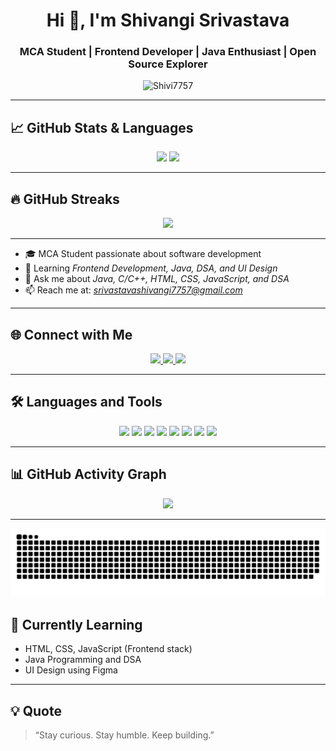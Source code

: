 <h1 align="center">Hi 👋, I'm Shivangi Srivastava</h1>
<h3 align="center">MCA Student | Frontend Developer | Java Enthusiast | Open Source Explorer</h3>

<p align="center">
  <img src="https://komarev.com/ghpvc/?username=Shivi7757&label=Profile%20views&color=0e75b6&style=flat" alt="Shivi7757" />
</p>

---

## 📈 GitHub Stats & Languages

<p align="center">
  <img src="https://github-readme-stats.vercel.app/api?username=Shivi7757&show_icons=true&theme=github_dark" width="400" />
  <img src="https://github-readme-stats.vercel.app/api/top-langs/?username=Shivi7757&layout=compact&theme=github_dark" width="400" />
</p>

---

## 🔥 GitHub Streaks

<p align="center">
  <img src="https://github-readme-streak-stats.herokuapp.com/?user=Shivi7757&theme=github-dark-blue" width="600" />
</p>

---

- 🎓 MCA Student passionate about software development
- 🌱 Learning *Frontend Development, Java, DSA, and UI Design*
- 💬 Ask me about *Java, C/C++, HTML, CSS, JavaScript, and DSA*
- 📫 Reach me at: *srivastavashivangi7757@gmail.com*

---

## 🌐 Connect with Me

<p align="center">
  <a href="https://www.linkedin.com/in/shivangi-srivastava-1a8986332" target="_blank">
    <img src="https://img.shields.io/badge/LinkedIn-blue?style=flat-square&logo=linkedin&logoColor=white" width="120" />
  </a>
  <a href="mailto:srivastavashivangi7757@gmail.com">
    <img src="https://img.shields.io/badge/Gmail-D14836?style=flat-square&logo=gmail&logoColor=white" width="120" />
  </a>
  <a href="https://leetcode.com/u/sshivangi7757/" target="_blank">
    <img src="https://img.shields.io/badge/LeetCode-FFA116?style=flat-square&logo=leetcode&logoColor=black" width="120" />
  </a>
</p>

---

## 🛠 Languages and Tools

<p align="center">
  <img src="https://img.shields.io/badge/HTML5-E34F26?style=flat-square&logo=html5&logoColor=white" width="100" />
  <img src="https://img.shields.io/badge/CSS3-1572B6?style=flat-square&logo=css3&logoColor=white" width="100" />
  <img src="https://img.shields.io/badge/JavaScript-F7DF1E?style=flat-square&logo=javascript&logoColor=black" width="120" />
  <img src="https://img.shields.io/badge/Java-ED8B00?style=flat-square&logo=java&logoColor=white" width="100" />
  <img src="https://img.shields.io/badge/C-00599C?style=flat-square&logo=c&logoColor=white" width="80" />
  <img src="https://img.shields.io/badge/C++-00599C?style=flat-square&logo=c%2B%2B&logoColor=white" width="100" />
  <img src="https://img.shields.io/badge/DSA-ff69b4?style=flat-square" width="80" />
  <img src="https://img.shields.io/badge/Figma-F24E1E?style=flat-square&logo=figma&logoColor=white" width="100" />
</p>

---

## 📊 GitHub Activity Graph

<p align="center">
  <img src="https://github-readme-activity-graph.vercel.app/graph?username=Shivi7757&theme=github-compact" width="800" />
</p>

---
<!-- Snake -->
<div align="center">
  
  ![snake gif](https://github.com/Shivi7757/Shivi7757/blob/output/github-snake-dark.svg)
</div>

## 🎯 Currently Learning

- HTML, CSS, JavaScript (Frontend stack)
- Java Programming and DSA
- UI Design using Figma

---

## 💡 Quote

> “Stay curious. Stay humble. Keep building.”


